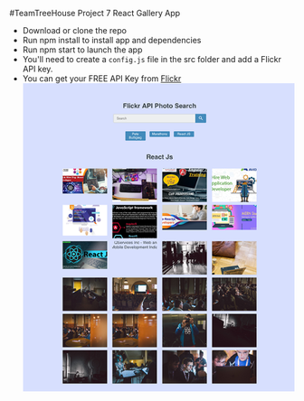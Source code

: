 #TeamTreeHouse Project 7 React Gallery App

- Download or clone the repo
- Run npm install to install app and dependencies
- Run npm start to launch the app
- You'll need to create a `config.js` file in the src folder and add a Flickr API key.
- You can get your FREE API Key from [Flickr](https://www.flickr.com/services/api/misc.api_keys.html)
  ![Screenshot](./project7.png)
